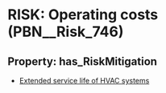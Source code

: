 # RISK: __Operating costs__ (PBN__Risk_746)

## Property: has_RiskMitigation

* [Extended service life of HVAC systems](PBN__RiskMitigation_1028)

